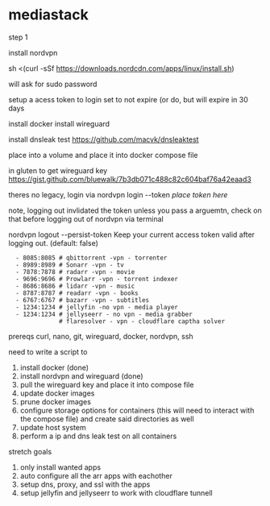 # mediastack
step 1

install nordvpn

sh <(curl -sSf https://downloads.nordcdn.com/apps/linux/install.sh)

will ask for sudo password

setup a acess token to login
set to not expire (or do, but will expire in 30 days


install docker
install wireguard

install dnsleak test
https://github.com/macvk/dnsleaktest

place into a volume and place it into docker compose file


in gluten to get wireguard key
https://gist.github.com/bluewalk/7b3db071c488c82c604baf76a42eaad3

theres no legacy, login via nordvpn login --token *place token here*

note, logging out invlidated the token unless you pass a arguemtn, check on that before logging out of nordvpn via terminal

nordvpn logout  --persist-token  Keep your current access token valid after logging out. (default: false)


      - 8085:8085 # qbittorrent -vpn - torrenter
      - 8989:8989 # Sonarr -vpn - tv 
      - 7878:7878 # radarr -vpn - movie
      - 9696:9696 # Prowlarr -vpn - torrent indexer
      - 8686:8686 # lidarr -vpn - music
      - 8787:8787 # readarr -vpn - books
      - 6767:6767 # bazarr -vpn - subtitles
      - 1234:1234 # jellyfin -no vpn - media player
      - 1234:1234 # jellyseerr - no vpn - media grabber
                  # flaresolver - vpn - cloudflare captha solver


prereqs
curl, nano, git, wireguard, docker, nordvpn, ssh

need to write a script to
1) install docker (done)
2) install nordvpn and wireguard (done)
3) pull the wireguard key and place it into compose file
4) update docker images
5) prune docker images
6) configure storage options for containers (this will need to interact with the compose file) and create said directories as well
7) update host system
8) perform a ip and dns leak test on all containers

stretch goals
1) only install wanted apps
2) auto configure all the arr apps with eachother
3) setup dns, proxy, and ssl with the apps
4) setup jellyfin and jellyseerr to work with cloudflare tunnell

